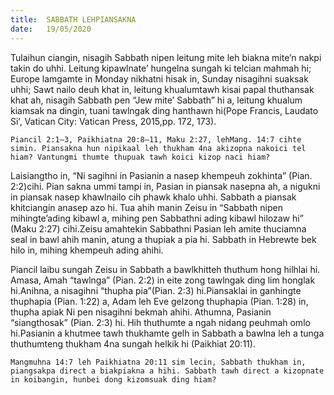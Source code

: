 ```yaml
---
title:  SABBATH LEHPIANSAKNA
date:   19/05/2020
---
```


Tulaihun ciangin, nisagih Sabbath nipen leitung mite leh biakna mite’n nakpi takin do uhhi. Leitung kipawlnate’ hungelna sungah ki telcian mahmah hi; Europe lamgamte in Monday nikhatni hisak in, Sunday nisagihni suaksak uhhi; Sawt nailo deuh khat in, leitung khualumtawh kisai papal thuthansak khat ah, nisagih Sabbath pen “Jew mite’ Sabbath” hi a, leitung khualum kiamsak na dingin, tuani tawlngak ding hanthawn hi(Pope Francis, Laudato Si’, Vatican City: Vatican Press, 2015,pp. 172, 173).

`Piancil 2:1–3, Paikhiatna 20:8–11, Maku 2:27, lehMang. 14:7 cihte simin. Piansakna hun nipikaal leh thukham 4na akizopna nakoici tel hiam? Vantungmi thumte thupuak tawh koici kizop naci hiam?`

Laisiangtho in, “Ni sagihni in Pasianin a nasep khempeuh zokhinta” (Pian. 2:2)cihi. Pian sakna ummi tampi in, Pasian in piansak nasepna ah, a nigukni in piansak nasep khawlnailo cih phawk khalo uhhi. Sabbath a piansak khitciangin anasep azo hi. Tua ahih manin Zeisu in “Sabbath nipen mihingte’ading kibawl a, mihing pen Sabbathni ading kibawl hilozaw hi” (Maku 2:27) cihi.Zeisu amahtekin Sabbathni Pasian leh amite thuciamna seal in bawl ahih manin, atung a thupiak a pia hi. Sabbath in Hebrewte bek hilo in, mihing khempeuh ading ahihi.

Piancil laibu sungah Zeisu in Sabbath a bawlkhitteh thuthum hong hilhlai hi. Amasa, Amah “tawlnga” (Pian. 2:2) in eite zong tawlngak ding lim honglak hi.Anihna, a nisagihni “thupha pia”(Pian. 2:3) hi.Piansaklai in ganhingte thuphapia (Pian. 1:22) a, Adam leh Eve gelzong thuphapia (Pian. 1:28) in, thupha apiak Ni pen nisagihni bekmah ahihi. Athumna, Pasianin “siangthosak” (Pian. 2:3) hi. Hih thuthumte a ngah nidang peuhmah omlo hi.Pasianin a khutmee tawh thukhamte gelh in Sabbath a bawlna leh a tunga thuthumteng thukham 4na sungah helkik hi (Paikhiat 20:11).

`Mangmuhna 14:7 leh Paikhiatna 20:11 sim lecin, Sabbath thukham in, piangsakpa direct a biakpiakna a hihi. Sabbath tawh direct a kizopnate in koibangin, hunbei dong kizomsuak ding hiam?`